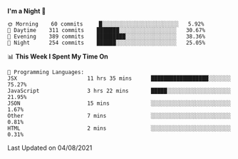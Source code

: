 <!--START_SECTION:waka-->
**I'm a Night 🦉** 

```text
🌞 Morning    60 commits     █░░░░░░░░░░░░░░░░░░░░░░░░   5.92% 
🌆 Daytime    311 commits    ███████░░░░░░░░░░░░░░░░░░   30.67% 
🌃 Evening    389 commits    █████████░░░░░░░░░░░░░░░░   38.36% 
🌙 Night      254 commits    ██████░░░░░░░░░░░░░░░░░░░   25.05%

```


📊 **This Week I Spent My Time On** 

```text
💬 Programming Languages: 
JSX                      11 hrs 35 mins      ██████████████████░░░░░░░   75.27% 
JavaScript               3 hrs 22 mins       █████░░░░░░░░░░░░░░░░░░░░   21.95% 
JSON                     15 mins             ░░░░░░░░░░░░░░░░░░░░░░░░░   1.67% 
Other                    7 mins              ░░░░░░░░░░░░░░░░░░░░░░░░░   0.81% 
HTML                     2 mins              ░░░░░░░░░░░░░░░░░░░░░░░░░   0.31%

```


 Last Updated on 04/08/2021
<!--END_SECTION:waka-->
